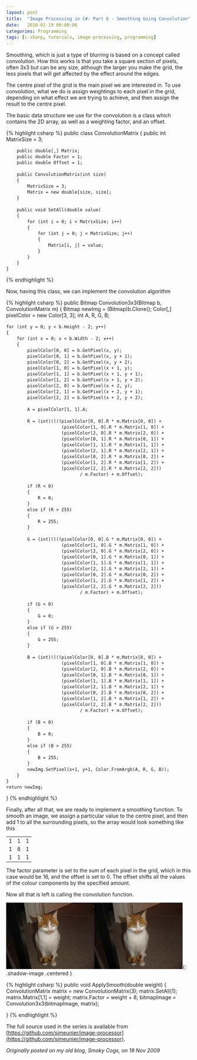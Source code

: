```yaml
---
layout: post
title:  "Image Processing in C#: Part 6 - Smoothing Using Convolution"
date:   2010-01-19 00:00:06
categories: Programming
tags: [c-sharp, tutorials, image-processing, programming]
---
```


Smoothing, which is just a type of blurring is based on a concept called convolution. How this works is that you take a square section of pixels, often 3x3 but can be any size, although the larger you make the grid, the less pixels that will get affected by the effect around the edges.

The centre pixel of the grid is the main pixel we are interested in. To use convolution, what we do is assign weightings to each pixel in the grid, depending on what effect we are trying to achieve, and then assign the result to the centre pixel.

The basic data structure we use for the convolution is a class which contains the 2D array, as well as a weighting factor, and an offset.
<!--more-->

{% highlight csharp %}
    public class ConvolutionMatrix
    {
        public int MatrixSize = 3;

        public double[,] Matrix;
        public double Factor = 1;
        public double Offset = 1;

        public ConvolutionMatrix(int size)
        {
            MatrixSize = 3;
            Matrix = new double[size, size];
        }

        public void SetAll(double value)
        {
            for (int i = 0; i < MatrixSize; i++)
            {
                for (int j = 0; j < MatrixSize; j++)
                {
                    Matrix[i, j] = value;
                }
            }
        }
    }
{% endhighlight %}

Now, having this class, we can implement the convolution algorithm

{% highlight csharp %}
public Bitmap Convolution3x3(Bitmap b, ConvolutionMatrix m)
{
    Bitmap newImg = (Bitmap)b.Clone();
    Color[,] pixelColor = new Color[3, 3];
    int A, R, G, B;

    for (int y = 0; y < b.Height - 2; y++)
    {
        for (int x = 0; x < b.Width - 2; x++)
        {
            pixelColor[0, 0] = b.GetPixel(x, y);
            pixelColor[0, 1] = b.GetPixel(x, y + 1);
            pixelColor[0, 2] = b.GetPixel(x, y + 2);
            pixelColor[1, 0] = b.GetPixel(x + 1, y);
            pixelColor[1, 1] = b.GetPixel(x + 1, y + 1);
            pixelColor[1, 2] = b.GetPixel(x + 1, y + 2);
            pixelColor[2, 0] = b.GetPixel(x + 2, y);
            pixelColor[2, 1] = b.GetPixel(x + 2, y + 1);
            pixelColor[2, 2] = b.GetPixel(x + 2, y + 2);

            A = pixelColor[1, 1].A;

            R = (int)((((pixelColor[0, 0].R * m.Matrix[0, 0]) +
                         (pixelColor[1, 0].R * m.Matrix[1, 0]) +
                         (pixelColor[2, 0].R * m.Matrix[2, 0]) +
                         (pixelColor[0, 1].R * m.Matrix[0, 1]) +
                         (pixelColor[1, 1].R * m.Matrix[1, 1]) +
                         (pixelColor[2, 1].R * m.Matrix[2, 1]) +
                         (pixelColor[0, 2].R * m.Matrix[0, 2]) +
                         (pixelColor[1, 2].R * m.Matrix[1, 2]) +
                         (pixelColor[2, 2].R * m.Matrix[2, 2]))
                                / m.Factor) + m.Offset);

            if (R < 0)
            {
                R = 0;
            }
            else if (R > 255)
            {
                R = 255;
            }

            G = (int)((((pixelColor[0, 0].G * m.Matrix[0, 0]) +
                         (pixelColor[1, 0].G * m.Matrix[1, 0]) +
                         (pixelColor[2, 0].G * m.Matrix[2, 0]) +
                         (pixelColor[0, 1].G * m.Matrix[0, 1]) +
                         (pixelColor[1, 1].G * m.Matrix[1, 1]) +
                         (pixelColor[2, 1].G * m.Matrix[2, 1]) +
                         (pixelColor[0, 2].G * m.Matrix[0, 2]) +
                         (pixelColor[1, 2].G * m.Matrix[1, 2]) +
                         (pixelColor[2, 2].G * m.Matrix[2, 2]))
                                / m.Factor) + m.Offset);

            if (G < 0)
            {
                G = 0;
            }
            else if (G > 255)
            {
                G = 255;
            }

            B = (int)((((pixelColor[0, 0].B * m.Matrix[0, 0]) +
                         (pixelColor[1, 0].B * m.Matrix[1, 0]) +
                         (pixelColor[2, 0].B * m.Matrix[2, 0]) +
                         (pixelColor[0, 1].B * m.Matrix[0, 1]) +
                         (pixelColor[1, 1].B * m.Matrix[1, 1]) +
                         (pixelColor[2, 1].B * m.Matrix[2, 1]) +
                         (pixelColor[0, 2].B * m.Matrix[0, 2]) +
                         (pixelColor[1, 2].B * m.Matrix[1, 2]) +
                         (pixelColor[2, 2].B * m.Matrix[2, 2]))
                                / m.Factor) + m.Offset);

            if (B < 0)
            {
                B = 0;
            }
            else if (B > 255)
            {
                B = 255;
            }
            newImg.SetPixel(x+1, y+1, Color.FromArgb(A, R, G, B));
        }
    }
    return newImg;
}
{% endhighlight %}

Finally, after all that, we are ready to implement a smoothing function. To smooth an image, we assign a particular value to the centre pixel, and then add 1 to all the surrounding pixels, so the array would look something like this

<table border='0'>
	<tr><td>1</td><td>1</td><td>1</td></tr>
	<tr><td>1</td><td>8</td><td>1</td></tr>
	<tr><td>1</td><td>1</td><td>1</td></tr>
</table>

The factor parameter is set to the sum of each pixel in the grid, which in this case would be 16, and the offset is set to 0. The offset shifts all the values of the colour components by the specified amount.

Now all that is left is calling the convolution function.

![Smooth](/assets/images/blog/Garfield-Smooth.jpg){: .shadow-image .centered }

{% highlight csharp %}
public void ApplySmooth(double weight)
{
	ConvolutionMatrix matrix = new ConvolutionMatrix(3);
	matrix.SetAll(1);
	matrix.Matrix[1,1] = weight;
	matrix.Factor = weight + 8;
	bitmapImage = Convolution3x3(bitmapImage, matrix);

}
{% endhighlight %}

The full source used in the series is available from [https://github.com/sjmeunier/image-processor](https://github.com/sjmeunier/image-processor).

_Originally posted on my old blog, Smoky Cogs, on 19 Nov 2009_
